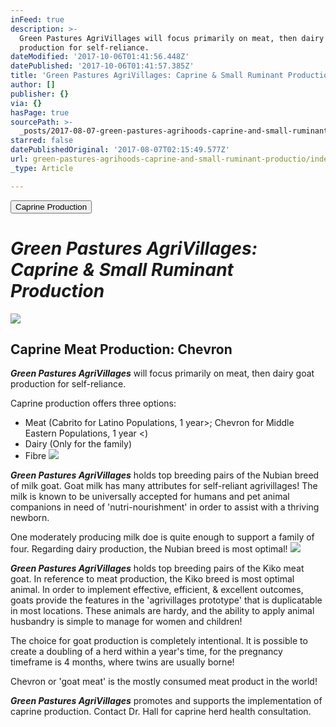 ```yaml
---
inFeed: true
description: >-
  Green Pastures AgriVillages will focus primarily on meat, then dairy goat
  production for self-reliance.
dateModified: '2017-10-06T01:41:56.448Z'
datePublished: '2017-10-06T01:41:57.385Z'
title: 'Green Pastures AgriVillages: Caprine & Small Ruminant Production'
author: []
publisher: {}
via: {}
hasPage: true
sourcePath: >-
  _posts/2017-08-07-green-pastures-agrihoods-caprine-and-small-ruminant-productio.md
starred: false
datePublishedOriginal: '2017-08-07T02:15:49.577Z'
url: green-pastures-agrihoods-caprine-and-small-ruminant-productio/index.html
_type: Article

---
```

<button data-role="cta" style="">Caprine Production</button>

# _**Green Pastures AgriVillages: Caprine & Small Ruminant Production**_
![](https://the-grid-user-content.s3-us-west-2.amazonaws.com/a9196fe1-3559-4701-bbbf-8e4f5b035a0e.jpg)

## Caprine Meat Production: Chevron

_**Green Pastures AgriVillages**_ will focus primarily on meat, then dairy goat production for self-reliance.

Caprine production offers three options:

* Meat (Cabrito for Latino Populations, 1 year\>; Chevron for Middle Eastern Populations, 1 year <)
* Dairy (Only for the family)
* Fibre
![](https://the-grid-user-content.s3-us-west-2.amazonaws.com/df9f8cd8-5cdf-435e-b196-dd3ce6aca6bc.jpg)

_**Green Pastures AgriVillages**_ holds top breeding pairs of the Nubian breed of milk goat. Goat milk has many attributes for self-reliant agrivillages! The milk is known to be universally accepted for humans and pet animal companions in need of 'nutri-nourishment' in order to assist with a thriving newborn.

One moderately producing milk doe is quite enough to support a family of four. Regarding dairy production, the Nubian breed is most optimal!
![](https://the-grid-user-content.s3-us-west-2.amazonaws.com/857eb89b-8921-40fd-9581-2d6c1688ea27.jpg)

_**Green Pastures AgriVillages**_ holds top breeding pairs of the Kiko meat goat. In reference to meat production, the Kiko breed is most optimal animal. In order to implement effective, efficient, & excellent outcomes, goats provide the features in the 'agrivillages prototype' that is duplicatable in most locations. These animals are hardy, and the ability to apply animal husbandry is simple to manage for women and children!

The choice for goat production is completely intentional. It is possible to create a doubling of a herd within a year's time, for the pregnancy timeframe is 4 months, where twins are usually borne!

Chevron or 'goat meat' is the mostly consumed meat product in the world!

_**Green Pastures AgriVillages**_ promotes and supports the implementation of caprine production. Contact Dr. Hall for caprine herd health consultation.